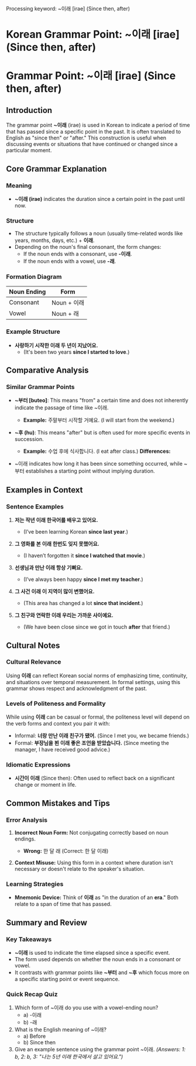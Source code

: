 Processing keyword: ~이래 [irae] (Since then, after)
# Korean Grammar Point: ~이래 [irae] (Since then, after)
# Grammar Point: ~이래 [irae] (Since then, after)
## Introduction
The grammar point **~이래** (irae) is used in Korean to indicate a period of time that has passed since a specific point in the past. It is often translated to English as "since then" or "after." This construction is useful when discussing events or situations that have continued or changed since a particular moment.
## Core Grammar Explanation
### Meaning
- **~이래 (irae)** indicates the duration since a certain point in the past until now. 
### Structure
- The structure typically follows a noun (usually time-related words like years, months, days, etc.) + **이래**.
- Depending on the noun's final consonant, the form changes:
  - If the noun ends with a consonant, use **-이래**.
  - If the noun ends with a vowel, use **-래**.
### Formation Diagram
| Noun Ending | Form               |
|-------------|--------------------|
| Consonant   | Noun + 이래        |
| Vowel       | Noun + 래          |
### Example Structure
- **사랑하기 시작한 **이래** 두 년이 지났어요.**
  - (It's been two years **since I started to love**.)
## Comparative Analysis
### Similar Grammar Points
- **~부터 [buteo]**: This means "from" a certain time and does not inherently indicate the passage of time like ~이래. 
  - **Example:** 주말부터 시작할 거예요. (I will start from the weekend.)
  
- **~후 (hu)**: This means "after" but is often used for more specific events in succession.
  - **Example:** 수업 후에 식사합니다. (I eat after class.)
**Differences:**
- ~이래 indicates how long it has been since something occurred, while ~부터 establishes a starting point without implying duration.
  
## Examples in Context
### Sentence Examples
1. **저는 작년 이래 한국어를 배우고 있어요.**
   - (I’ve been learning Korean **since last year**.)
  
2. **그 영화를 본 이래 한번도 잊지 못했어요.**
   - (I haven’t forgotten it **since I watched that movie**.)
  
3. **선생님과 만난 이래 항상 기뻐요.**
   - (I’ve always been happy **since I met my teacher**.)
  
4. **그 사건 이래 이 지역이 많이 변했어요.**
   - (This area has changed a lot **since that incident**.)
5. **그 친구와 연락한 이래 우리는 가까운 사이예요.**
   - (We have been close since we got in touch **after** that friend.)
## Cultural Notes
### Cultural Relevance
Using **이래** can reflect Korean social norms of emphasizing time, continuity, and situations over temporal measurement. In formal settings, using this grammar shows respect and acknowledgment of the past.
### Levels of Politeness and Formality
While using **이래** can be casual or formal, the politeness level will depend on the verb forms and context you pair it with:
- Informal: **너랑 만난 이래 친구가 됐어.** (Since I met you, we became friends.)
- Formal: **부장님을 뵌 이래 좋은 조언을 받았습니다.** (Since meeting the manager, I have received good advice.)
### Idiomatic Expressions
- **시간이 이래** (Since then): Often used to reflect back on a significant change or moment in life.
## Common Mistakes and Tips
### Error Analysis
1. **Incorrect Noun Form:** Not conjugating correctly based on noun endings.
   - **Wrong:** 한 달 래 (Correct: 한 달 이래)
  
2. **Context Misuse:** Using this form in a context where duration isn't necessary or doesn't relate to the speaker's situation.
### Learning Strategies
- **Mnemonic Device:** Think of **이래** as "in the duration of an **era**." Both relate to a span of time that has passed.
## Summary and Review
### Key Takeaways
- **~이래** is used to indicate the time elapsed since a specific event.
- The form used depends on whether the noun ends in a consonant or vowel.
- It contrasts with grammar points like **~부터** and **~후** which focus more on a specific starting point or event sequence.
### Quick Recap Quiz
1. Which form of ~이래 do you use with a vowel-ending noun?
   - a) -이래
   - b) -래
2. What is the English meaning of ~이래?
   - a) Before
   - b) Since then
3. Give an example sentence using the grammar point ~이래.
*(Answers: 1: b, 2: b, 3: "나는 5년 이래 한국에서 살고 있어요.")*
